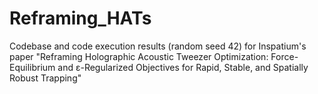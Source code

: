 # Reframing_HATs
Codebase and code execution results (random seed 42) for Inspatium's paper "Reframing Holographic Acoustic Tweezer Optimization: Force-Equilibrium and ε-Regularized Objectives for Rapid, Stable, and Spatially Robust Trapping"
